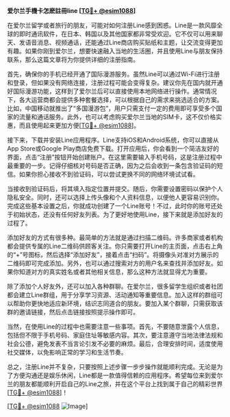 **爱尔兰手機卡怎麽註冊line [[TG💪+ @esim1088](https://t.me/s/esim1088)]**

在爱尔兰留学或者旅行的朋友，可能对如何注册Line感到困惑。Line是一款风靡全球的即时通讯软件，在日本、韩国以及其他国家都非常受欢迎。它不仅可以用来聊天、发语音消息、视频通话，还能通过Line商店购买贴纸和主题，让交流变得更加有趣。如果你刚到爱尔兰，想要快速融入当地的生活圈，并且使用Line与朋友保持联系，那么这篇文章将为你提供详细的注册指南。

首先，确保你的手机已经开通了国际漫游服务。虽然Line可以通过Wi-Fi进行注册和登录，但如果没有网络连接，注册过程可能会变得复杂。建议你先在国内就开通好国际漫游功能，这样到了爱尔兰后可以直接使用本地网络进行操作。通常情况下，各大运营商都会提供多种套餐选择，可以根据自己的需求来挑选适合的方案。比如，中国移动就推出了“多国漫游包”，用户只需支付一定的费用即可享受多个国家的流量和通话服务。此外，也可以考虑购买爱尔兰当地的SIM卡，这不仅价格实惠，而且使用起来更加方便[[TG💪+ @esim1088](https://t.me/s/esim1088)]。

接下来，下载并安装Line应用程序。Line支持iOS和Android系统，你可以直接从App Store或Google Play商店免费下载。打开应用后，你会看到一个简洁友好的界面，点击“注册”按钮开始创建账户。在这里需要输入手机号码，这是注册过程中最重要的一步。记得仔细核对号码是否正确，因为之后会收到一条包含验证码的短信。如果你担心接收不到验证码，可以尝试更换不同的网络环境试试看。

当接收到验证码后，将其填入指定位置并提交。随后，你需要设置密码以保护个人隐私安全。同时，还可以选择上传头像和个人资料信息，以便他人更容易识别你。完成这些基本设置之后，你就成功创建了一个Line账号！不过，此时你的账号还处于初始状态，还没有任何好友列表。为了更好地使用Line，接下来就是添加好友的过程了。

添加好友的方式有很多种。最简单的方法就是通过扫描二维码。许多商家或者机构都会提供专属的Line二维码供顾客关注。你只需要打开Line的主页面，点击右上角的“+”号图标，然后选择“添加好友”，接着点击“扫码”。将摄像头对准对方展示的二维码即可完成添加。另外，也可以通过搜索对方的用户名来查找并添加好友。如果你知道对方的真实姓名或者其他相关信息，那么这种方法就显得尤为重要。

除了添加个人好友外，还可以加入各种群聊。在爱尔兰，很多留学生组织或者社团都会建立Line群组，用于分享学习资源、活动通知等重要信息。加入这样的群组可以帮助你更快地适应新环境，结识志同道合的朋友。要加入某个群聊，只需获取该群的邀请链接，然后点击链接按照提示操作即可。

当然，在使用Line的过程中也需要注意一些事项。首先，不要随意泄露个人信息，包括但不限于手机号码、家庭住址等敏感内容。其次，要注意遵守当地法律法规和社会公德，避免发表不当言论引发不必要的麻烦。最后，合理安排时间，适度使用社交媒体，以免影响正常的学习和生活节奏。

总之，注册Line并不复杂，只要按照上述步骤一步步操作就能顺利完成。无论是为了方便沟通还是娱乐休闲，Line都是一款值得信赖的应用程序。希望每位来到爱尔兰的朋友都能顺利开启自己的Line之旅，并在这个平台上找到属于自己的精彩世界[[TG💪+ @esim1088](https://t.me/s/esim1088)]！

[[TG💪+ @esim1088](https://t.me/s/esim1088) ![Image](https://i.postimg.cc/4NQfJmqS/Snipaste-2025-05-13-00-14-12.png)]